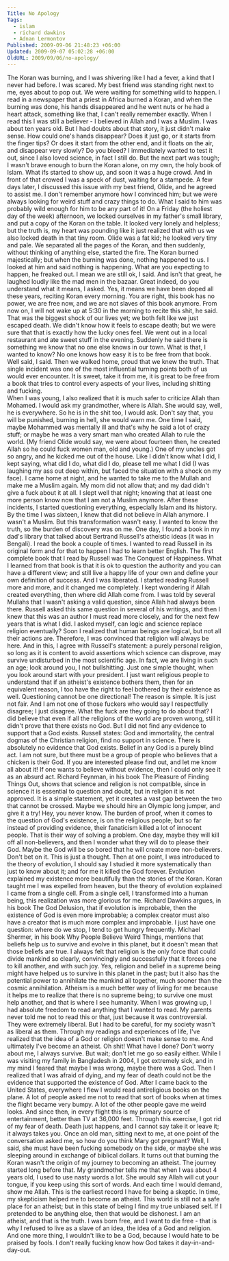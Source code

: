 ```yaml
---
Title: No Apology
Tags:
  - islam
  - richard dawkins
  - Adnan Lermontov
Published: 2009-09-06 21:48:23 +06:00
Updated: 2009-09-07 05:02:28 +06:00
OldURL: 2009/09/06/no-apology/
---
```


The Koran was burning, and I was shivering like I had a fever, a kind that I never had before.  I was scared.  My best friend was standing right next to me, eyes about to pop out.  We were waiting for something wild to happen.  I read in a newspaper that a priest in Africa burned a Koran, and when the burning was done, his hands disappeared and he went nuts or he had a heart attack, something like that, I can't really remember exactly.  When I read this I was still a believer - I believed in Allah and I was a Muslim.  I was about ten years old.  But I had doubts about that story, it just didn't make sense.  How could one's hands disappear?  Does it just go, or it starts from the finger tips?  Or does it start from the other end, and it floats on the air, and disappear very slowly?  Do you bleed?  I immediately wanted to test it out, since I also loved science, in fact I still do.  But the next part was tough; I wasn't brave enough to burn the Koran alone, on my own, the holy book of Islam.  What ifs started to show up, and soon it was a huge crowd.  And in front of that crowed I was a speck of dust, waiting for a stampede.
A few days later, I discussed this issue with my best friend, Olide, and he agreed to assist me.  I don't remember anymore how I convinced him; but we were always looking for weird stuff and crazy things to do.  What I said to him was probably wild enough for him to be any part of it!  On a Friday (the holiest day of the week) afternoon, we locked ourselves in my father's small library, and put a copy of the Koran on the table.  It looked very lonely and helpless; but the truth is, my heart was pounding like it just realized that with us we also locked death in that tiny room.  Olide was a fat kid; he looked very tiny and pale.  We separated all the pages of the Koran, and then suddenly, without thinking of anything else, started the fire.  The Koran burned majestically; but when the burning was done, nothing happened to us.  I looked at him and said nothing is happening.  What are you expecting to happen, he freaked out.  I mean we are still ok, I said.  And isn't that great, he laughed loudly like the mad men in the bazaar.  Great indeed, do you understand what it means, I asked.  Yes, it means we have been doped all these years, reciting Koran every morning.  You are right, this book has no power, we are free now, and we are not slaves of this book anymore.  From now on, I will not wake up at 5:30 in the morning to recite this shit, he said.  That was the biggest shock of our lives yet; we both felt like we just escaped death.  We didn't know how it feels to escape death; but we were sure that that is exactly how the lucky ones feel.  We went out in a local restaurant and ate sweet stuff in the evening.  Suddenly he said there is something we know that no one else knows in our town.  What is that, I wanted to know?  No one knows how easy it is to be free from that book.  Well said, I said.  Then we walked home, proud that we knew the truth.  That single incident was one of the most influential turning points both of us would ever encounter.  It is sweet, take it from me, it is great to be free from a book that tries to control every aspects of your lives, including shitting and fucking.  
	When I was young, I also realized that it is much safer to criticize Allah than Mohamed.  I would ask my grandmother, where is Allah.  She would say, well, he is everywhere.  So he is in the shit too, I would ask.  Don't say that, you will be punished, burning in hell, she would warn me.  One time I said, maybe Mohammed was mentally ill and that's why he said a lot of crazy stuff; or maybe he was a very smart man who created Allah to rule the world.  (My friend Olide would say, we were about fourteen then, he created Allah so he could fuck women man, old and young.)  One of my uncles got so angry, and he kicked me out of the house.  Like I didn't know what I did, I kept saying, what did I do, what did I do, please tell me what I did (I was laughing my ass out deep within, but faced the situation with a shock on my face).  I came home at night, and he wanted to take me to the Mullah and make me a Muslim again.  My mom did not allow that; and my dad didn't give a fuck about it at all.  I slept well that night; knowing that at least one more person know now that I am not a Muslim anymore.
	After these incidents, I started questioning everything, especially Islam and its history.  By the time I was sixteen, I knew that did not believe in Allah anymore.  I wasn't a Muslim.  But this transformation wasn't easy.  I wanted to know the truth, so the burden of discovery was on me.  One day, I found a book in my dad's library that talked about Bertrand Russell's atheistic ideas (it was in Bengali).  I read the book a couple of times.  I wanted to read Russell in its original form and for that to happen I had to learn better English.  The first complete book that I read by Russell was The Conquest of Happiness.  What I learned from that book is that it is ok to question the authority and you can have a different view; and still live a happy life of your own and define your own definition of success.  And I was liberated.  I started reading Russell more and more, and it changed me completely.  I kept wondering if Allah created everything, then where did Allah come from.  I was told by several Mullahs that I wasn't asking a valid question, since Allah had always been there.  Russell asked this same question in several of his writings, and then I knew that this was an author I must read more closely, and for the next few years that is what I did.
I asked myself, can logic and science replace religion eventually?  Soon I realized that human beings are logical, but not all their actions are.  Therefore, I was convinced that religion will always be here.  And in this, I agree with Russell's statement: a purely personal religion, so long as it is content to avoid assertions which science can disprove, may survive undisturbed in the most scientific age.  In fact, we are living in such an age; look around you, I not bullshitting.  Just one simple thought, when you look around start with your president.  I just want religious people to understand that if an atheist's existence bothers them, then for an equivalent reason, I too have the right to feel bothered by their existence as well.  Questioning cannot be one directional!  The reason is simple.  It is just not fair.  And I am not one of those fuckers who would say I respectfully disagree; I just disagree.  What the fuck are they going to do about that?
I did believe that even if all the religions of the world are proven wrong, still it didn't prove that there exists no God.  But I did not find any evidence to support that a God exists. Russell states: God and immortality, the central dogmas of the Christian religion, find no support in science.  There is absolutely no evidence that God exists.  Belief in any God is a purely blind act.  I am not sure, but there must be a group of people who believes that a chicken is their God.  If you are interested please find out, and let me know all about it!  If one wants to believe without evidence, then I could only see it as an absurd act.  Richard Feynman, in his book The Pleasure of Finding Things Out, shows that science and religion is not compatible, since in science it is essential to question and doubt, but in religion it is not approved.  It is a simple statement, yet it creates a vast gap between the two that cannot be crossed.  Maybe we should hire an Olympic long jumper, and give it a try!  Hey, you never know.  The burden of proof, when it comes to the question of God's existence, is on the religious people; but so far instead of providing evidence, their fanaticism killed a lot of innocent people.  That is their way of solving a problem.  One day, maybe they will kill off all non-believers, and then I wonder what they will do to please their God.  Maybe the God will be so bored that he will create more non-believers.  Don't bet on it.  This is just a thought.
Then at one point, I was introduced to the theory of evolution, I should say I studied it more systematically than just to know about it; and for me it killed the God forever.  Evolution explained my existence more beautifully than the stories of the Koran.  Koran taught me I was expelled from heaven, but the theory of evolution explained I came from a single cell.  From a single cell, I transformed into a human being, this realization was more glorious for me. Richard Dawkins argues, in his book The God Delusion, that if evolution is improbable, then the existence of God is even more improbable; a complex creator must also have a creator that is much more complex and improbable.  I just have one question: where do we stop, I tend to get hungry frequently.  Michael Shermer, in his book Why People Believe Weird Things, mentions that beliefs help us to survive and evolve in this planet, but it doesn't mean that those beliefs are true.  I always felt that religion is the only force that could divide mankind so clearly, convincingly and successfully that it forces one to kill another, and with such joy.  Yes, religion and belief in a supreme being might have helped us to survive in this planet in the past; but it also has the potential power to annihilate the mankind all together, much sooner than the cosmic annihilation.  Atheism is a much better way of living for me because it helps me to realize that there is no supreme being; to survive one must help another, and that is where I see humanity.
When I was growing up, I had absolute freedom to read anything that I wanted to read.  My parents never told me not to read this or that, just because it was controversial.  They were extremely liberal.  But I had to be careful, for my society wasn't as liberal as them.  Through my readings and experiences of life, I've realized that the idea of a God or religion doesn't make sense to me.  And ultimately I've become an atheist.  Oh shit! What have I done?  Don't worry about me, I always survive.
	But wait; don't let me go so easily either.  While I was visiting my family in Bangladesh in 2004, I got extremely sick, and in my mind I feared that maybe I was wrong, maybe there was a God.  Then I realized that I was afraid of dying, and my fear of death could not be the evidence that supported the existence of God.  After I came back to the United States, everywhere I flew I would read antireligious books on the plane.  A lot of people asked me not to read that sort of books when at times the flight became very bumpy.  A lot of the other people gave me weird looks.  And since then, in every flight this is my primary source of entertainment, better than TV at 36,000 feet.  Through this exercise, I got rid of my fear of death.  Death just happens, and I cannot say take it or leave it; it always takes you.  Once an old man, sitting next to me, at one point of the conversation asked me, so how do you think Mary got pregnant?  Well, I said, she must have been fucking somebody on the side, or maybe she was sleeping around in exchange of biblical dollars.
It turns out that burning the Koran wasn't the origin of my journey to becoming an atheist.  The journey started long before that.  My grandmother tells me that when I was about 4 years old, I used to use nasty words a lot.  She would say Allah will cut your tongue, if you keep using this sort of words.  And each time I would demand, show me Allah.  This is the earliest record I have for being a skeptic.  In time, my skepticism helped me to become an atheist.  This world is still not a safe place for an atheist; but in this state of being I find my true unbiased self.  If I pretended to be anything else, then that would be dishonest. I am an atheist, and that is the truth.  I was born free, and I want to die free - that is why I refused to live as a slave of an idea, the idea of a God and religion.  And one more thing, I wouldn't like to be a God, because I would hate to be praised by fools.  I don't really fucking know how God takes it day-in-and-day-out.


